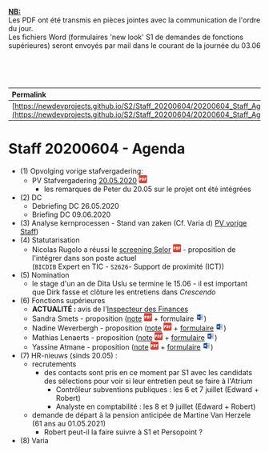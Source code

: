 <link rel="stylesheet" href="https://newdevprojects.github.io/S2/S2.css">
<link rel="stylesheet" href="S2.css">

<u><b>NB:</b></u>  
Les PDF ont été transmis en pièces jointes avec la communication de l'ordre du jour.  
Les fichiers Word (formulaires 'new look' S1 de demandes de fonctions supérieures) seront envoyés par mail dans le courant de la journée du 03.06

&nbsp;

&nbsp;

| Permalink |
| :--- |
| [https://newdevprojects.github.io/S2/Staff_20200604/20200604_Staff_Agenda.html](https://newdevprojects.github.io/S2/Staff_20200604/20200604_Staff_Agenda.html) | 

# Staff 20200604 - Agenda

* (1) Opvolging vorige stafvergadering:
	* PV Stafvergadering [20.05.2020](20200520_Staff_PV.pdf) ![](pdf.png)
		* les remarques de Peter du 20.05 sur le projet ont été intégrées
* (2) DC 
	* Debriefing DC 26.05.2020 
	* Briefing DC 09.06.2020
* (3) Analyse kernprocessen - Stand van zaken (Cf. Varia d) [PV vorige Staff](20200520_Staff_PV.pdf))
* (4) Statutarisation
	* Nicolas Rugolo a réussi le [screening Selor](Nicolas_Rugolo_Selor.pdf) ![](pdf.png) - proposition de l'intégrer dans son poste actuel<br>(`BICDIB` Expert en TIC - `S2626`- Support de proximité (ICT))
* (5) Nomination
	* le stage d'un an de Dita Uslu se termine le 15.06 - il est important que Dirk fasse et clôture les entretiens dans *Crescendo*
* (6) Fonctions supérieures
	* <b>ACTUALIT&Eacute; : </b> avis de l'[Inspecteur des Finances](Avis_IF.pdf)
	* Sandra Smets - proposition ([note](Note_000374_fxsup_Sandra_Smets.pdf) ![](pdf.png) + formulaire ![](word.jpg))
	* Nadine Weverbergh - proposition ([note](Note_000375_fxsup_Nadine_Weverbergh.pdf) ![](pdf.png) + [formulaire](Formulaire_Nadine_Weverbergh) ![](word.jpg))
	* Mathias Lenaerts - proposition ([note](Note_000376_fxsup_Mathias_Lenaerts.pdf) ![](pdf.png) + [formulaire](Formulaire_Mathias_Lenaerts.doc) ![](word.jpg))
	* Yassine Atmane - proposition ([note](Note_000377_fxsup_Yassine_Atmane.pdf) ![](pdf.png) + [formulaire](Formulaire_Yassine_Atmane) ![](word.jpg))
* (7) HR-nieuws (sinds 20.05) :
	* recrutements 
		* des contacts sont pris en ce moment par S1 avec les candidats des sélections pour voir si leur entretien peut se faire à l'Atrium
			* Contrôleur subventions publiques : les 6 et 7 juillet (Edward + Robert)
			* Analyste en comptabilité : les 8 et 9 juillet (Edward + Robert)
	* demande de départ à la pension anticipée de Martine Van Herzele (61 ans au 01.05.2021)
		* Robert peut-il la faire suivre à S1 et Persopoint ?
* (8) Varia


	
